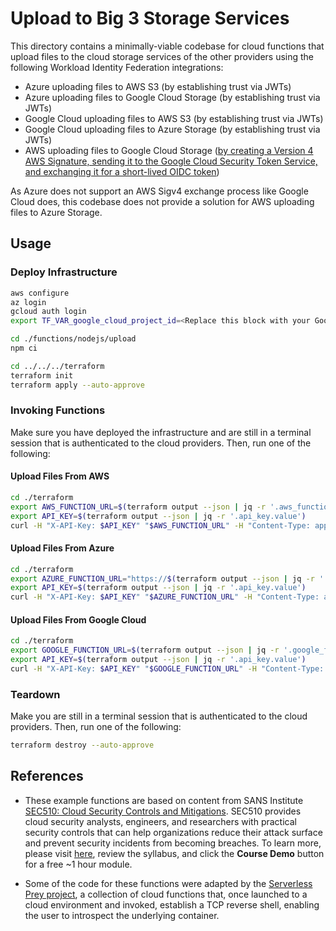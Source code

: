 # Upload to Big 3 Storage Services

This directory contains a minimally-viable codebase for cloud functions that upload files to the cloud storage services of the other providers using the following Workload Identity Federation integrations:

- Azure uploading files to AWS S3 (by establishing trust via JWTs)
- Azure uploading files to Google Cloud Storage (by establishing trust via JWTs)
- Google Cloud uploading files to AWS S3 (by establishing trust via JWTs)
- Google Cloud uploading files to Azure Storage (by establishing trust via JWTs)
- AWS uploading files to Google Cloud Storage ([by creating a Version 4 AWS Signature, sending it to the Google Cloud Security Token Service, and exchanging it for a short-lived OIDC token](https://cloud.google.com/iam/docs/workload-identity-federation-with-other-clouds#rest))

As Azure does not support an AWS Sigv4 exchange process like Google Cloud does, this codebase does not provide a solution for AWS uploading files to Azure Storage.

## Usage

### Deploy Infrastructure

```bash
aws configure
az login
gcloud auth login
export TF_VAR_google_cloud_project_id=<Replace this block with your Google Cloud Project ID>

cd ./functions/nodejs/upload
npm ci

cd ../../../terraform
terraform init
terraform apply --auto-approve
```

### Invoking Functions

Make sure you have deployed the infrastructure and are still in a terminal session that is authenticated to the cloud providers. Then, run one of the following:

#### Upload Files From AWS

```bash
cd ./terraform
export AWS_FUNCTION_URL=$(terraform output --json | jq -r '.aws_function_url.value')
export API_KEY=$(terraform output --json | jq -r '.api_key.value')
curl -H "X-API-Key: $API_KEY" "$AWS_FUNCTION_URL" -H "Content-Type: application/json" -d '{"filename": "from_aws", "content": "test"}'
```

#### Upload Files From Azure

```bash
cd ./terraform
export AZURE_FUNCTION_URL="https://$(terraform output --json | jq -r '.azure_function_host.value')/api/upload"
export API_KEY=$(terraform output --json | jq -r '.api_key.value')
curl -H "X-API-Key: $API_KEY" "$AZURE_FUNCTION_URL" -H "Content-Type: application/json" -d '{"filename": "from_azure", "content": "test"}'
```

#### Upload Files From Google Cloud

```bash
cd ./terraform
export GOOGLE_FUNCTION_URL=$(terraform output --json | jq -r '.google_function_url.value')
export API_KEY=$(terraform output --json | jq -r '.api_key.value')
curl -H "X-API-Key: $API_KEY" "$GOOGLE_FUNCTION_URL" -H "Content-Type: application/json" -d '{"filename": "from_google", "content": "test"}'
```

### Teardown

Make you are still in a terminal session that is authenticated to the cloud providers. Then, run one of the following:

```bash
terraform destroy --auto-approve
```

## References

- These example functions are based on content from SANS Institute [SEC510: Cloud Security Controls and Mitigations](https://www.sans.org/cyber-security-courses/cloud-security-controls-mitigations/). SEC510 provides cloud security analysts, engineers, and researchers with practical security controls that can help organizations reduce their attack surface and prevent security incidents from becoming breaches. To learn more, please visit [here](https://www.sans.org/cyber-security-courses/cloud-security-controls-mitigations/), review the syllabus, and click the **Course Demo** button for a free ~1 hour module.

- Some of the code for these functions were adapted by the [Serverless Prey project](https://github.com/pumasecurity/serverless-prey), a collection of cloud functions that, once launched to a cloud environment and invoked, establish a TCP reverse shell, enabling the user to introspect the underlying container.

